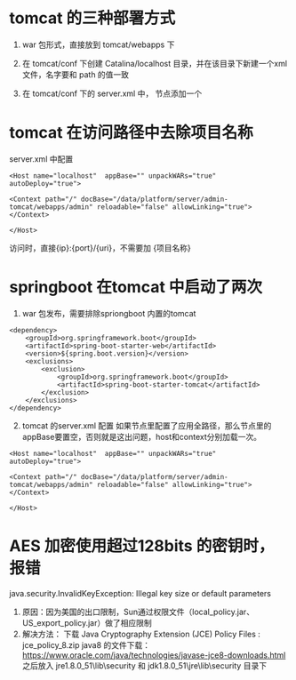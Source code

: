 # tomcat 的三种部署方式

1. war 包形式，直接放到 tomcat/webapps 下

2. 在 tomcat/conf 下创建 Catalina/localhost 目录，并在该目录下新建一个xml文件，名字要和 path 的值一致
<Context path="/test" docBase="/data/platform/test" debug="0" privileged="true" reloadable="true" />

3. 在 tomcat/conf 下的 server.xml 中，<Host> 节点添加一个 <Context>
<Context path="/test" docBase="/data/platform/test" debug="0" privileged="true" reloadable="true"></Context>



# tomcat 在访问路径中去除项目名称

server.xml 中配置
```
<Host name="localhost"  appBase="" unpackWARs="true" autoDeploy="true">

<Context path="/" docBase="/data/platform/server/admin-tomcat/webapps/admin" reloadable="false" allowLinking="true"></Context>

</Host>
```
访问时，直接{ip}:{port}/{uri}，不需要加 {项目名称}


# springboot 在tomcat 中启动了两次

1. war 包发布，需要排除spriongboot 内置的tomcat
```
<dependency>
    <groupId>org.springframework.boot</groupId>
    <artifactId>spring-boot-starter-web</artifactId>
    <version>${spring.boot.version}</version>
    <exclusions>
        <exclusion>
            <groupId>org.springframework.boot</groupId>
            <artifactId>spring-boot-starter-tomcat</artifactId>
        </exclusion>
    </exclusions>
</dependency>
```
        
2. tomcat 的server.xml 配置
如果<Context>节点里配置了应用全路径，那么<host>节点里的appBase要置空，否则就是这出问题，host和context分别加载一次。
```
<Host name="localhost"  appBase="" unpackWARs="true" autoDeploy="true">

<Context path="/" docBase="/data/platform/server/admin-tomcat/webapps/admin" reloadable="false" allowLinking="true"></Context>

</Host>
```

# AES 加密使用超过128bits 的密钥时，报错
java.security.InvalidKeyException: Illegal key size or default parameters
1. 原因：因为美国的出口限制，Sun通过权限文件（local_policy.jar、US_export_policy.jar）做了相应限制
2. 解决方法：
    下载 Java Cryptography Extension (JCE) Policy Files : jce_policy_8.zip
    java8 的文件下载：https://www.oracle.com/java/technologies/javase-jce8-downloads.html
    之后放入 jre1.8.0_51\lib\security 和 jdk1.8.0_51\jre\lib\security 目录下

        